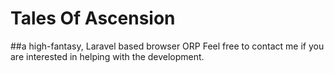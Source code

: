 # Tales Of Ascension
##a high-fantasy, Laravel based browser ORP
Feel free to contact me if you are interested in helping with the development. 
